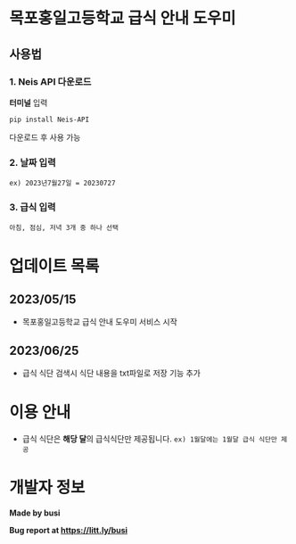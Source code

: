 # 목포홍일고등학교 급식 안내 도우미

## 사용법

### 1. **Neis API** 다운로드

**터미널** 입력

```pip install Neis-API```

다운로드 후 사용 가능


### 2. **날짜** 입력

```ex) 2023년7월27일 = 20230727```


### 3. **급식** 입력

```아침, 점심, 저녁 3개 중 하나 선택```


# 업데이트 목록

## 2023/05/15

- 목포홍일고등학교 급식 안내 도우미 서비스 시작
  
## 2023/06/25

- 급식 식단 검색시 식단 내용을 txt파일로 저장 기능 추가
# 이용 안내

- 급식 식단은 **해당 달**의 급식식단만 제공됩니다. ```ex) 1월달에는 1월달 급식 식단만 제공```

# 개발자 정보

**Made by busi**

**Bug report at https://litt.ly/busi**
